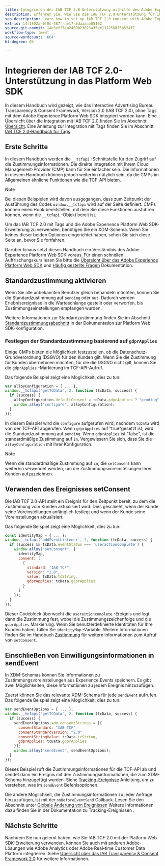 ```yaml
---
title: Integrieren der IAB TCF 2.0-Unterstützung mithilfe des Adobe Experience Platform Web SDK
description: Erfahren Sie, wie Sie die IAB TCF 2.0-Unterstützung für Ihre Website einrichten, ohne Tags zu verwenden.
seo-description: Learn how to set up IAB TCF 2.0 consent with Adobe Experience Platform Web SDK
exl-id: 14f1802a-0f8d-487f-ae17-5daaaab05162
source-git-commit: 14e3eff3ea2469023823a35ee1112568f5b5f4f7
workflow-type: tm+mt
source-wordcount: '664'
ht-degree: 0%

---
```


# Integrieren der IAB TCF 2.0-Unterstützung in das Platform Web SDK

In diesem Handbuch wird gezeigt, wie das Interactive Advertising Bureau Transparency &amp; Consent Framework, Version 2.0 (IAB TCF 2.0), ohne Tags mit dem Adobe Experience Platform Web SDK integriert werden kann. Eine Übersicht über die Integration mit IAB TCF 2.0 finden Sie im Abschnitt [Übersicht](./overview.md). Eine Anleitung zur Integration mit Tags finden Sie im Abschnitt [IAB TCF 2.0-Handbuch für Tags](./with-launch.md).

## Erste Schritte

In diesem Handbuch werden die `__tcfapi` -Schnittstelle für den Zugriff auf die Zustimmungsinformationen. Die direkte Integration mit Ihrem Cloud Management-Provider (CMP) kann für Sie einfacher sein. Die Informationen in diesem Handbuch können jedoch weiterhin nützlich sein, da die CMPs im Allgemeinen ähnliche Funktionen wie die TCF-API bieten.

>[!NOTE]
>
>Bei diesen Beispielen wird davon ausgegangen, dass zum Zeitpunkt der Ausführung des Codes `window.__tcfapi` wird auf der Seite definiert. CMPs können einen Hook bereitstellen, mit dem Sie diese Funktionen ausführen können, wenn die `__tcfapi` -Objekt bereit ist.

Um das IAB TCF 2.0 mit Tags und die Adobe Experience Platform Web SDK-Erweiterung zu verwenden, benötigen Sie ein XDM-Schema. Wenn Sie keines dieser beiden Optionen eingerichtet haben, sehen Sie sich diese Seite an, bevor Sie fortfahren.

Darüber hinaus setzt dieses Handbuch ein Verständnis des Adobe Experience Platform Web SDK voraus. Für einen schnellen Auffrischungskurs lesen Sie bitte die [Übersicht über das Adobe Experience Platform Web SDK](../../home.md) und [Häufig gestellte Fragen](../../web-sdk-faq.md) Dokumentation.

## Standardzustimmung aktivieren

Wenn Sie alle unbekannten Benutzer gleich behandeln möchten, können Sie die Standardzustimmung auf `pending` oder `out`. Dadurch werden Erlebnisereignisse in die Warteschlange gestellt oder verworfen, bis Zustimmungseinstellungen empfangen wurden.

Weitere Informationen zur Standardzustimmung finden Sie im Abschnitt [Standardzustimmungsabschnitt](../../fundamentals/configuring-the-sdk.md#default-consent) in der Dokumentation zur Platform Web SDK-Konfiguration.

### Festlegen der Standardzustimmung basierend auf `gdprApplies`

Einige CMPs bieten die Möglichkeit festzustellen, ob die Datenschutz-Grundverordnung (DSGVO) für den Kunden gilt. Wenn Sie die Zustimmung für Kunden übernehmen möchten, für die die DSGVO nicht gilt, können Sie die `gdprApplies` -Markierung im TCF-API-Aufruf.

Das folgende Beispiel zeigt eine Möglichkeit, dies zu tun:

```javascript
var alloyConfiguration = { ... };
window.__tcfapi('getTCData', 2, function (tcData, success) {
  if (success) {
    alloyConfiguration.defaultConsent = tcData.gdprApplies ? "pending" : "in";
    window.alloy("configure", alloyConfiguration);
  }
});
```

In diesem Beispiel wird die `configure` aufgerufen wird, nachdem `tcData` wird von der TCF-API abgerufen. Wenn `gdprApplies` auf &quot;true&quot;gesetzt ist, wird die Standardzustimmung auf `pending`. Wenn `gdprApplies` ist &quot;false&quot;, ist die standardmäßige Zustimmung auf `in`. Vergewissern Sie sich, dass Sie die `alloyConfiguration` mit Ihrer Konfiguration.

>[!NOTE]
>
>Wenn die standardmäßige Zustimmung auf `in`, die `setConsent` kann weiterhin verwendet werden, um die Zustimmungsvoreinstellungen Ihrer Kunden aufzuzeichnen.

## Verwenden des Ereignisses setConsent

Die IAB TCF 2.0-API stellt ein Ereignis für den Zeitpunkt bereit, zu dem die Zustimmung vom Kunden aktualisiert wird. Dies geschieht, wenn der Kunde seine Voreinstellungen anfänglich festlegt und wenn der Kunde seine Voreinstellungen aktualisiert.

Das folgende Beispiel zeigt eine Möglichkeit, dies zu tun:

```javascript
const identityMap = { ... };
window.__tcfapi('addEventListener', 2, function (tcData, success) {
  if (success && tcData.eventStatus === 'useractioncomplete') {
    window.alloy("setConsent", {
      identityMap,
      consent: [
        {
          standard: "IAB TCF",
          version: "2.0",
          value: tcData.tcString,
          gdprApplies: tcData.gdprApplies
        }
      ]
    });
  }
});
```

Dieser Codeblock überwacht die `useractioncomplete` -Ereignis und legt dann die Zustimmung fest, wobei die Zustimmungszeichenfolge und die `gdprApplies` Markierung. Wenn Sie benutzerdefinierte Identitäten für Ihre Kunden haben, füllen Sie `identityMap` -Variable. Weitere Informationen finden Sie im Handbuch [Zustimmung](../../consent/supporting-consent.md) für weitere Informationen zum Aufruf von `setConsent`.

## Einschließen von Einwilligungsinformationen in sendEvent

In XDM-Schemas können Sie Informationen zu Zustimmungsvoreinstellungen aus Experience Events speichern. Es gibt zwei Möglichkeiten, diese Informationen zu jedem Ereignis hinzuzufügen.

Zuerst können Sie das relevante XDM-Schema für jede `sendEvent` aufrufen. Das folgende Beispiel zeigt eine Möglichkeit, dies zu tun:

```javascript
var sendEventOptions = { ... };
window.__tcfapi('getTCData', 2, function (tcData, success) {
  if (success) {
    sendEventOptions.xdm.consentStrings = [{
      consentStandard: "IAB TCF"
      consentStandardVersion: "2.0"
      consentStringValue: tcData.tcString,
      gdprApplies: tcData.gdprApplies
    }];
    window.alloy("sendEvent", sendEventOptions);
  }
});
```

Dieses Beispiel ruft die Zustimmungsinformationen für die TCF-API ab und sendet dann ein Ereignis mit den Zustimmungsinformationen, die zum XDM-Schema hinzugefügt wurden. Siehe [Tracking-Ereignisse](../../fundamentals/tracking-events.md) Anleitung, um zu verstehen, was im `sendEvent` Befehlsoptionen.

Die andere Möglichkeit, die Zustimmungsinformationen zu jeder Anfrage hinzuzufügen, ist mit der `onBeforeEventSend` Callback. Lesen Sie den Abschnitt unter [Globale Änderung von Ereignissen](../../fundamentals/tracking-events.md#modifying-events-globally) Weitere Informationen dazu finden Sie in der Dokumentation zu Tracking-Ereignissen .

## Nächste Schritte

Nachdem Sie nun gelernt haben, wie Sie IAB TCF 2.0 mit der Platform Web SDK-Erweiterung verwenden, können Sie auch mit anderen Adobe-Lösungen wie Adobe Analytics oder Adobe Real-time Customer Data Platform integrieren. Siehe [Übersicht über das IAB Transparency &amp; Consent Framework 2.0](./overview.md) für weitere Informationen.
